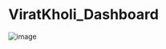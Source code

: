 # ViratKholi_Dashboard

![image](https://github.com/user-attachments/assets/77b30e44-b112-4b3f-8bd0-6159357afa90)
